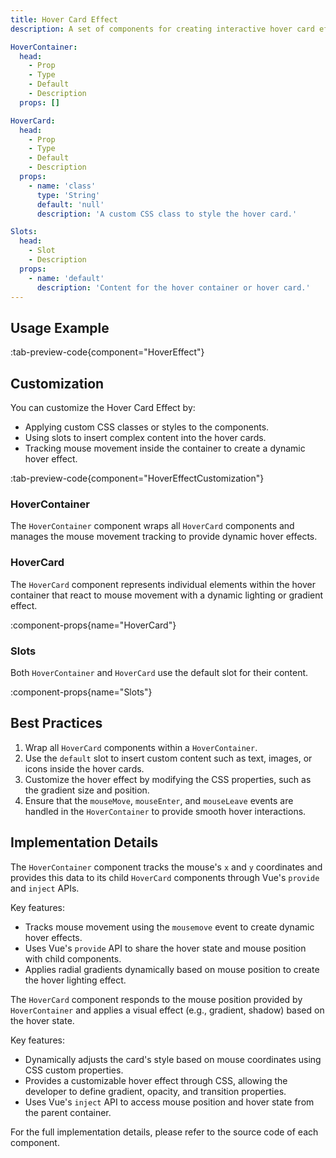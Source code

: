 ```yaml
---
title: Hover Card Effect
description: A set of components for creating interactive hover card effects that track mouse movements and respond with dynamic animations.

HoverContainer:
  head:
    - Prop
    - Type
    - Default
    - Description
  props: []

HoverCard:
  head:
    - Prop
    - Type
    - Default
    - Description
  props:
    - name: 'class'
      type: 'String'
      default: 'null'
      description: 'A custom CSS class to style the hover card.'

Slots:
  head:
    - Slot
    - Description
  props:
    - name: 'default'
      description: 'Content for the hover container or hover card.'
---
```


## Usage Example

:tab-preview-code{component="HoverEffect"}

## Customization

You can customize the Hover Card Effect by:

- Applying custom CSS classes or styles to the components.
- Using slots to insert complex content into the hover cards.
- Tracking mouse movement inside the container to create a dynamic hover effect.

:tab-preview-code{component="HoverEffectCustomization"}

### HoverContainer

The `HoverContainer` component wraps all `HoverCard` components and manages the mouse movement tracking to provide dynamic hover effects.

### HoverCard

The `HoverCard` component represents individual elements within the hover container that react to mouse movement with a dynamic lighting or gradient effect.

:component-props{name="HoverCard"}

### Slots

Both `HoverContainer` and `HoverCard` use the default slot for their content.

:component-props{name="Slots"}

## Best Practices

1. Wrap all `HoverCard` components within a `HoverContainer`.
2. Use the `default` slot to insert custom content such as text, images, or icons inside the hover cards.
3. Customize the hover effect by modifying the CSS properties, such as the gradient size and position.
4. Ensure that the `mouseMove`, `mouseEnter`, and `mouseLeave` events are handled in the `HoverContainer` to provide smooth hover interactions.

## Implementation Details

The `HoverContainer` component tracks the mouse's `x` and `y` coordinates and provides this data to its child `HoverCard` components through Vue's `provide` and `inject` APIs.

Key features:

- Tracks mouse movement using the `mousemove` event to create dynamic hover effects.
- Uses Vue's `provide` API to share the hover state and mouse position with child components.
- Applies radial gradients dynamically based on mouse position to create the hover lighting effect.

The `HoverCard` component responds to the mouse position provided by `HoverContainer` and applies a visual effect (e.g., gradient, shadow) based on the hover state.

Key features:

- Dynamically adjusts the card's style based on mouse coordinates using CSS custom properties.
- Provides a customizable hover effect through CSS, allowing the developer to define gradient, opacity, and transition properties.
- Uses Vue's `inject` API to access mouse position and hover state from the parent container.

For the full implementation details, please refer to the source code of each component.
